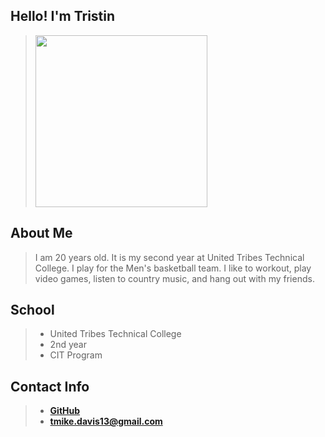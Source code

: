 ## Hello! I'm Tristin

> <img src="Tristin.JPG" width="275" height="275">

## About Me
>I am 20 years old. It is my second year at United Tribes Technical College. I play for the Men's basketball team. I like to workout, play video games, listen to country music, and hang out with my friends. 

## School 
> - United Tribes Technical College
> - 2nd year
> - CIT Program

## Contact Info
> - <a href="https://github.com/TrisDavis" target="_blank">**GitHub**</a>
> - <a href="tmike.davis13@gmail.com">**tmike.davis13@gmail.com**</a>
